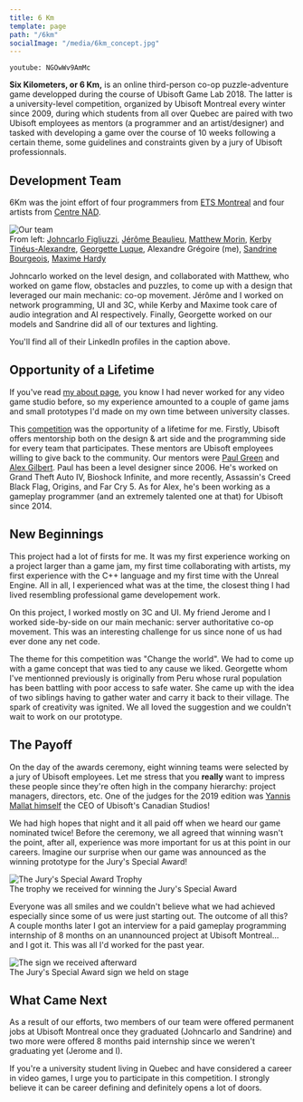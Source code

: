 ```yaml
---
title: 6 Km
template: page
path: "/6km"
socialImage: "/media/6km_concept.jpg"
---
```


`youtube: NGOwWv9AmMc`

**Six Kilometers, or 6 Km,** is an online third-person co-op puzzle-adventure game developped during the course of Ubisoft Game Lab 2018. The latter is a university-level competition, organized by Ubisoft Montreal every winter since 2009, during which students from all over Quebec are paired with two Ubisoft employees as mentors (a programmer and an artist/designer) and tasked with developing a game over the course of 10 weeks following a certain theme, some guidelines and constraints given by a jury of Ubisoft professionnals.

## Development Team

6Km was the joint effort of four programmers from [ETS Montreal](https://etsmtl.ca) and four artists from [Centre NAD](https://nad.ca).

<img src="/media/6km_team.jpg" alt="Our team">
<figcaption>
	From left: 
	<a href="https://www.linkedin.com/in/johncarlo-figliuzzi-7848069a/">Johncarlo Figliuzzi<a>, <a href="https://www.linkedin.com/in/jeromebeaulieu/">Jérôme Beaulieu</a>, 
	<a href="https://www.linkedin.com/in/matt-morin/">Matthew Morin</a>, 
	<a href="https://www.linkedin.com/in/kerby-tin%C3%A9us-649301a8/">Kerby Tinéus-Alexandre<a>, 
	<a href="https://www.linkedin.com/in/georgetteluque/">Georgette Luque</a>, 
	Alexandre Grégoire (me), 
	<a href="https://www.linkedin.com/in/sandrine-bourgeois/">Sandrine Bourgeois</a>, 
	<a href="https://www.linkedin.com/in/maxime-hardy-207781144/">Maxime Hardy</a>
</figcaption>

Johncarlo worked on the level design, and collaborated with Matthew, who worked on game flow, obstacles and puzzles, to come up with a design that leveraged our main mechanic: co-op movement. Jérôme and I worked on network programming, UI and 3C, while Kerby and Maxime took care of audio integration and AI respectively. Finally, Georgette worked on our models and Sandrine did all of our textures and lighting.

You'll find all of their LinkedIn profiles in the caption above.

## Opportunity of a Lifetime
If you've read [my about page](/pages/about), you know I had never worked for any video game studio before, so my experience amounted to a couple of game jams and small prototypes I'd made on my own time between university classes.

This [competition](https://montreal.ubisoft.com/en/our-engagements/education/university/) was the opportunity of a lifetime for me. Firstly, Ubisoft offers mentorship both on the design & art side and the programming side for every team that participates. These mentors are Ubisoft employees willing to give back to the community. Our mentors were [Paul Green](https://www.linkedin.com/in/paul-green-3b916911/) and [Alex Gilbert](https://www.linkedin.com/in/alex-gilbert-4847123a/). Paul has been a level designer since 2006. He's worked on Grand Theft Auto IV, Bioshock Infinite, and more recently, Assassin's Creed Black Flag, Origins, and Far Cry 5. As for Alex, he's been working as a gameplay programmer (and an extremely talented one at that) for Ubisoft since 2014.

## New Beginnings
This project had a lot of firsts for me. It was my first experience working on a project larger than a game jam, my first time collaborating with artists, my first experience with the C++ language and my first time with the Unreal Engine. All in all, I experienced what was at the time, the closest thing I had lived resembling professional game developement work.

On this project, I worked mostly on 3C and UI. My friend Jerome and I worked side-by-side on our main mechanic: server authoritative co-op movement. This was an interesting challenge for us since none of us had ever done any net code.

The theme for this competition was "Change the world". We had to come up with a game concept that was tied to any cause we liked. Georgette whom I've mentionned previously is originally from Peru whose rural population has been battling with poor access to safe water. She came up with the idea of two siblings having to gather water and carry it back to their village. The spark of creativity was ignited. We all loved the suggestion and we couldn't wait to work on our prototype.

## The Payoff

On the day of the awards ceremony, eight winning teams were selected by a jury of Ubisoft employees. Let me stress that you **really** want to impress these people since they're often high in the company hierarchy: project managers, directors, etc. One of the judges for the 2019 edition was [Yannis Mallat himself](https://montreal.ubisoft.com/en/yannis-mallat-president-of-the-jury-for-the-ubisoft-game-lab-competitions-9th-edition/) the CEO of Ubisoft's Canadian Studios!

We had high hopes that night and it all paid off when we heard our game nominated twice! Before the ceremony, we all agreed that winning wasn't the point, after all, experience was more important for us at this point in our careers. Imagine our surprise when our game was announced as the winning prototype for the Jury's Special Award!

<img src="/media/6km_trophy.JPG" alt="The Jury's Special Award Trophy">
<figcaption>
	The trophy we received for winning the Jury's Special Award
</figcaption>

Everyone was all smiles and we couldn't believe what we had achieved especially since some of us were just starting out. The outcome of all this? A couple months later I got an interview for a paid gameplay programming internship of 8 months on an unannounced project at Ubisoft Montreal... and I got it. This was all I'd worked for the past year.

<img src="/media/6km_carton.jpeg" alt="The sign we received afterward">
<figcaption>
	The Jury's Special Award sign we held on stage
</figcaption>

## What Came Next

As a result of our efforts, two members of our team were offered permanent jobs at Ubisoft Montreal once they graduated (Johncarlo and Sandrine) and two more were offered 8 months paid internship since we weren't graduating yet (Jerome and I).

If you're a university student living in Quebec and have considered a career in video games, I urge you to participate in this competition. I strongly believe it can be career defining and definitely opens a lot of doors.
